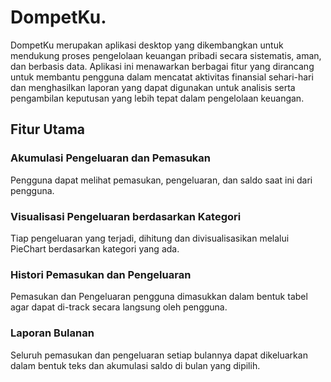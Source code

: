 # DompetKu.
DompetKu merupakan aplikasi desktop yang dikembangkan untuk mendukung proses pengelolaan keuangan pribadi secara sistematis, aman, dan berbasis data. Aplikasi ini menawarkan berbagai fitur yang dirancang untuk membantu pengguna dalam mencatat aktivitas finansial sehari-hari dan menghasilkan laporan yang dapat digunakan untuk analisis serta pengambilan keputusan yang lebih tepat dalam pengelolaan keuangan.

## Fitur Utama

### Akumulasi Pengeluaran dan Pemasukan
Pengguna dapat melihat pemasukan, pengeluaran, dan saldo saat ini dari pengguna.

### Visualisasi Pengeluaran berdasarkan Kategori
Tiap pengeluaran yang terjadi, dihitung dan divisualisasikan melalui PieChart berdasarkan kategori yang ada.

### Histori Pemasukan dan Pengeluaran
Pemasukan dan Pengeluaran pengguna dimasukkan dalam bentuk tabel agar dapat di-track secara langsung oleh pengguna.

### Laporan Bulanan
Seluruh pemasukan dan pengeluaran setiap bulannya dapat dikeluarkan dalam bentuk teks dan akumulasi saldo di bulan yang dipilih.
